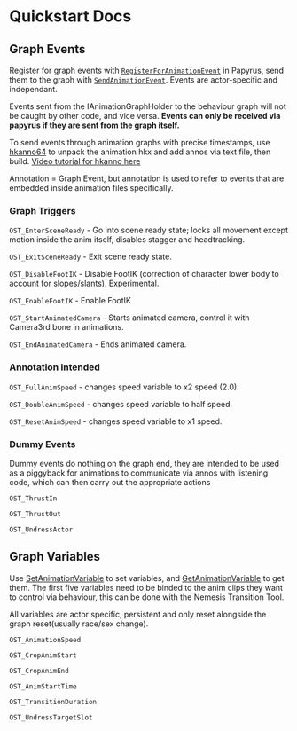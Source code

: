 # Quickstart Docs
## Graph Events
Register for graph events with [`RegisterForAnimationEvent`](https://www.creationkit.com/index.php?title=RegisterForAnimationEvent_-_Form) in Papyrus, send them to the graph with [`SendAnimationEvent`](https://www.creationkit.com/index.php?title=SendAnimationEvent_-_Debug). Events are actor-specific and independant.

Events sent from the IAnimationGraphHolder to the behaviour graph will not be caught by other code, and vice versa. **Events can only be received via papyrus if they are sent from the graph itself.**

To send events through animation graphs with precise timestamps, use [hkanno64](https://www.nexusmods.com/skyrimspecialedition/mods/54244) to unpack the animation hkx and add annos via text file, then build. [Video tutorial for hkanno here](https://www.youtube.com/watch?v=VFwW9dVUZiE)

Annotation = Graph Event, but annotation is used to refer to events that are embedded inside animation files specifically.
### Graph Triggers
`OST_EnterSceneReady` - Go into scene ready state; locks all movement except motion inside the anim itself, disables stagger and headtracking. 

`OST_ExitSceneReady` - Exit scene ready state.

`OST_DisableFootIK` - Disable FootIK (correction of character lower body to account for slopes/slants). Experimental.

`OST_EnableFootIK` - Enable FootIK

`OST_StartAnimatedCamera` - Starts animated camera, control it with Camera3rd bone in animations.

`OST_EndAnimatedCamera` - Ends animated camera.


### Annotation Intended
`OST_FullAnimSpeed` - changes speed variable to x2 speed (2.0). 

`OST_DoubleAnimSpeed` - changes speed variable to half speed.

`OST_ResetAnimSpeed` - changes speed variable to x1 speed.

### Dummy Events
Dummy events do nothing on the graph end, they are intended to be used as a piggyback for animations to communicate via annos with listening code, which can then carry out the appropriate actions

`OST_ThrustIn`

`OST_ThrustOut`

`OST_UndressActor`


## Graph Variables
Use [SetAnimationVariable<Type>](https://www.creationkit.com/index.php?title=SetAnimationVariableInt_-_ObjectReference) to set variables, and [GetAnimationVariable<Type>](https://www.creationkit.com/index.php?title=GetAnimationVariableInt_-_ObjectReference) to get them. The first five variables need to be binded to the anim clips they want to control via behaviour, this can be done with the Nemesis Transition Tool.
  
All variables are actor specific, persistent and only reset alongside the graph reset(usually race/sex change). 
  
`OST_AnimationSpeed`
  
`OST_CropAnimStart` 
  
`OST_CropAnimEnd`
  
`OST_AnimStartTime`
  
`OST_TransitionDuration`
  
`OST_UndressTargetSlot`
  

